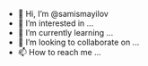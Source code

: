 - 👋 Hi, I’m @samismayilov
- 👀 I’m interested in ...
- 🌱 I’m currently learning ...
- 💞️ I’m looking to collaborate on ...
- 📫 How to reach me ...

<!---
samismayilov/samismayilov is a ✨ special ✨ repository because its `README.md` (this file) appears on your GitHub profile.
You can click the Preview link to take a look at your changes.
--->
